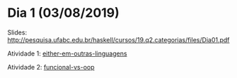 # Dia 1 (03/08/2019)

Slides: http://pesquisa.ufabc.edu.br/haskell/cursos/19.q2.categorias/files/Dia01.pdf

Atividade 1: [either-em-outras-linguagens](./either-em-outras-linguagens)

Atividade 2: [funcional-vs-oop](./funcional-vs-oop)
